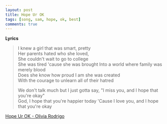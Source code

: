 ```yaml
---
layout: post
title: Hope Ur OK
tags: [song, sam, hope, ok, best]
comments: true
---
```

__Lyrics__  
>  
> I knew a girl that was smart, pretty  
> Her parents hated who she loved,  
> She couldn't wait to go to college  
> She was tired 'cause she was brought Into a world where family was merely blood  
> Does she know how proud I am she was created  
> With the courage to unlearn all of their hatred  
>
> We don't talk much but I just gotta say, "I miss you, and I hope that you're okay"  
> God, I hope that you're happier today 'Cause I love you, and I hope that you're okay  
  
<a href="https://youtu.be/c6Ddco9LHZA/" target="_blank">Hope Ur OK - Olivia Rodrigo</a>
